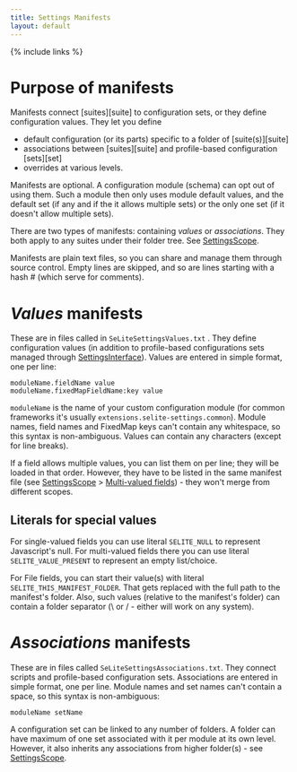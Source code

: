 ```yaml
---
title: Settings Manifests
layout: default
---
```

{% include links %}

# Purpose of manifests #
Manifests connect [suites][suite] to configuration sets, or they define configuration values. They let you define

  * default configuration (or its parts) specific to a folder of [suite(s)][suite]
  * associations between [suites][suite] and profile-based configuration [sets][set]
  * overrides at various levels.

Manifests are optional. A configuration module (schema) can opt out of using them. Such a module then only uses module default values, and the default set (if any and if the it allows multiple sets) or the only one set (if it doesn't allow multiple sets).

There are two types of manifests: containing _values_ or _associations_. They both apply to any suites under their folder tree. See [SettingsScope](SettingsScope).

Manifests are plain text files, so you can share and manage them through source control. Empty lines are skipped, and so are lines starting with a hash # (which serve for comments).

# _Values_ manifests #
These are in files called in `SeLiteSettingsValues.txt` . They define configuration values (in addition to profile-based configurations sets managed through [SettingsInterface](SettingsInterface)). Values are entered in simple format, one per line:

```
moduleName.fieldName value
moduleName.fixedMapFieldName:key value
```

`moduleName` is the name of your custom configuration module (for common frameworks it's usually `extensions.selite-settings.common`). Module names, field names and FixedMap keys can't contain any whitespace, so this syntax is non-ambiguous. Values can contain any characters (except for line breaks).

If a field allows multiple values, you can list them on per line; they will be loaded in that order. However, they have to be listed in the same manifest file (see [SettingsScope](SettingsScope) > [Multi-valued fields](SettingsScope#multi-valued-fields)) - they won't merge from different scopes.

## Literals for special values ##
For single-valued fields you can use literal `SELITE_NULL` to represent Javascript's null. For multi-valued fields there you can use literal `SELITE_VALUE_PRESENT` to represent an empty list/choice.

For File fields, you can start their value(s) with literal `SELITE_THIS_MANIFEST_FOLDER`. That gets replaced with the full path to the manifest's folder. Also, such values (relative to the manifest's folder) can contain a  folder separator (\ or / - either will work on any system).

# _Associations_ manifests #
These are in files called `SeLiteSettingsAssociations.txt`. They connect scripts and profile-based configuration sets. Associations are entered in simple format, one per line. Module names and set names can't contain a space, so this syntax is non-ambiguous:

```
moduleName setName
```

A configuration set can be linked to any number of folders. A folder can have maximum of one set associated with it per module at its own level. However, it also inherits any associations from higher folder(s) - see [SettingsScope](SettingsScope).
